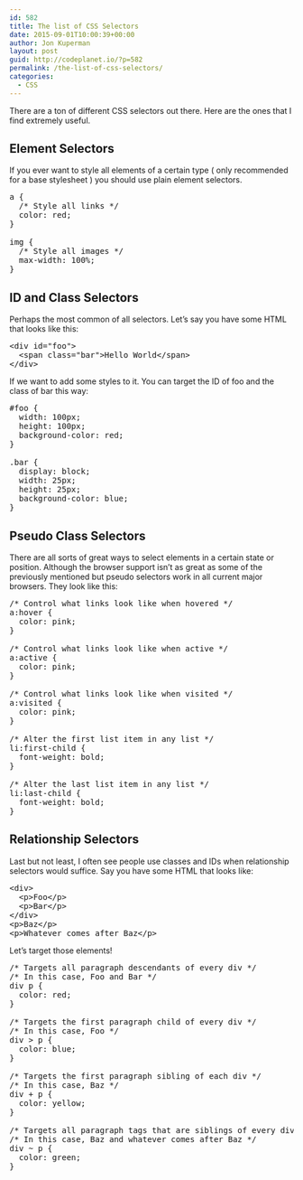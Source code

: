 ```yaml
---
id: 582
title: The list of CSS Selectors
date: 2015-09-01T10:00:39+00:00
author: Jon Kuperman
layout: post
guid: http://codeplanet.io/?p=582
permalink: /the-list-of-css-selectors/
categories:
  - CSS
---
```

There are a ton of different CSS selectors out there. Here are the ones that I find extremely useful.

## Element Selectors

If you ever want to style all elements of a certain type ( only recommended for a base stylesheet ) you should use plain element selectors.

<pre class="lang:css decode:true ">a {
  /* Style all links */
  color: red;
}

img {
  /* Style all images */
  max-width: 100%;
}</pre>

## ID and Class Selectors

Perhaps the most common of all selectors. Let&#8217;s say you have some HTML that looks like this:

<pre class="lang:default decode:true ">&lt;div id="foo"&gt;
  &lt;span class="bar"&gt;Hello World&lt;/span&gt;
&lt;/div&gt;</pre>

If we want to add some styles to it. You can target the ID of foo and the class of bar this way:

<pre class="lang:css decode:true ">#foo {
  width: 100px;
  height: 100px;
  background-color: red;
}

.bar {
  display: block;
  width: 25px;
  height: 25px;
  background-color: blue;
}</pre>

## Pseudo Class Selectors

There are all sorts of great ways to select elements in a certain state or position. Although the browser support isn&#8217;t as great as some of the previously mentioned but pseudo selectors work in all current major browsers. They look like this:

<pre class="lang:css decode:true ">/* Control what links look like when hovered */
a:hover {
  color: pink;
}

/* Control what links look like when active */
a:active {
  color: pink;
}

/* Control what links look like when visited */
a:visited {
  color: pink;
}

/* Alter the first list item in any list */
li:first-child {
  font-weight: bold;
}

/* Alter the last list item in any list */
li:last-child {
  font-weight: bold;
}</pre>

## Relationship Selectors

Last but not least, I often see people use classes and IDs when relationship selectors would suffice. Say you have some HTML that looks like:

<pre class="lang:default decode:true ">&lt;div&gt;
  &lt;p&gt;Foo&lt;/p&gt;
  &lt;p&gt;Bar&lt;/p&gt;
&lt;/div&gt;
&lt;p&gt;Baz&lt;/p&gt;
&lt;p&gt;Whatever comes after Baz&lt;/p&gt;</pre>

Let&#8217;s target those elements!

<pre class="lang:css decode:true ">/* Targets all paragraph descendants of every div */
/* In this case, Foo and Bar */
div p {
  color: red;
}

/* Targets the first paragraph child of every div */
/* In this case, Foo */
div &gt; p {
  color: blue;
}

/* Targets the first paragraph sibling of each div */
/* In this case, Baz */
div + p {
  color: yellow;
}

/* Targets all paragraph tags that are siblings of every div */
/* In this case, Baz and whatever comes after Baz */
div ~ p {
  color: green;
}</pre>

&nbsp;